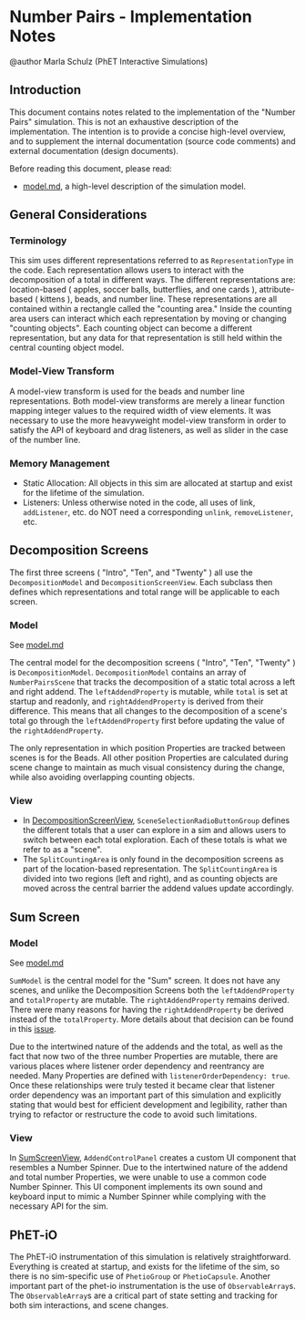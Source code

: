 # Number Pairs - Implementation Notes

@author Marla Schulz (PhET Interactive Simulations)

## Introduction

This document contains notes related to the implementation of the "Number Pairs" simulation. This is not an
exhaustive description of the implementation. The intention is to provide a concise high-level overview, and to
supplement the internal documentation (source code comments) and external documentation (design documents).

Before reading this document, please read:

- [model.md](https://github.com/phetsims/number-pairs/blob/main/doc/model.md), a high-level description of the
  simulation model.

## General Considerations

### Terminology

This sim uses different representations referred to as `RepresentationType` in the code. Each representation allows
users to interact with the decomposition of a total in different ways. The different representations are: location-based
( apples, soccer balls, butterflies, and one cards ), attribute-based ( kittens ), beads, and number line. These
representations are all contained within a rectangle called the "counting area." Inside the counting area users can
interact which each representation by moving or changing "counting objects". Each counting object can become a different
representation, but any data for that representation is still held within the central counting object model.

### Model-View Transform

A model-view transform is used for the beads and number line representations. Both model-view transforms are merely a
linear function mapping integer values to the required width of view elements. It was necessary to use the more
heavyweight model-view transform in order to satisfy the API of keyboard and drag listeners, as well as slider in the
case of the number line.

### Memory Management

- Static Allocation: All objects in this sim are allocated at startup and exist for the lifetime of the simulation.
- Listeners: Unless otherwise noted in the code, all uses of link, `addListener`, etc. do NOT need a corresponding
  `unlink`, `removeListener`, etc.

## Decomposition Screens

The first three screens ( "Intro", "Ten", and "Twenty" ) all use the `DecompositionModel` and `DecompositionScreenView`.
Each subclass then defines which representations and total range will be applicable to each screen.

### Model

See [model.md](https://github.com/phetsims/number-pairs/blob/main/doc/model.md)

The central model for the decomposition screens ( "Intro", "Ten", "Twenty" ) is `DecompositionModel`.
`DecompositionModel` contains an array of `NumberPairsScene` that tracks the decomposition of a static total
across a left and right addend. The `leftAddendProperty` is mutable, while `total` is set at startup and readonly, and
`rightAddendProperty` is derived from their difference. This means that all changes to the decomposition of a scene's
total go through the `leftAddendProperty` first before updating the value of the `rightAddendProperty`.

The only representation in which position Properties are tracked between scenes is for the Beads. All other position
Properties are calculated during scene change to maintain as much visual consistency during the change, while also
avoiding overlapping counting objects.

### View

- In
  [DecompositionScreenView](https://github.com/phetsims/number-pairs/blob/main/js/intro/view/DecompositionScreenView.ts),
  `SceneSelectionRadioButtonGroup`
  defines the different totals that a user can explore in a sim and allows users to switch between each total
  exploration. Each of these totals is what we refer to as a "scene".
- The `SplitCountingArea` is only found in the decomposition screens as part of the location-based representation. The
  `SplitCountingArea` is divided into two regions (left and right), and as counting objects are moved across the central
  barrier the addend values update accordingly.

## Sum Screen

### Model

See [model.md](https://github.com/phetsims/number-pairs/blob/main/doc/model.md)

`SumModel` is the central model for the "Sum" screen. It does not have any scenes, and unlike the Decomposition Screens
both the `leftAddendProperty` and `totalProperty` are mutable. The `rightAddendProperty` remains derived. There were
many reasons for having the `rightAddendProperty` be derived instead of the `totalProperty`. More details about that
decision can be found in this [issue](https://github.com/phetsims/number-pairs/issues/17).

Due to the intertwined nature of the addends and the total, as well as the fact that now two of the three number
Properties are mutable, there are various places where listener order dependency and reentrancy are needed. Many
Properties are defined with `listenerOrderDependency: true`. Once these relationships were truly tested it became clear
that listener order dependency was an important part of this simulation and explicitly stating that would best for
efficient development and legibility, rather than trying to refactor or restructure the code to avoid such limitations.

### View

In [SumScreenView](https://github.com/phetsims/number-pairs/blob/main/js/intro/view/SumScreenView.ts),
`AddendControlPanel` creates a custom UI component that resembles a Number Spinner. Due to the intertwined nature of the
addend and total number Properties, we were unable to use a common code Number Spinner. This UI component implements
its own sound and keyboard input to mimic a Number Spinner while complying with the necessary API for the sim.

## PhET-iO

The PhET-iO instrumentation of this simulation is relatively straightforward. Everything is created at startup, and
exists for the lifetime of the sim, so there is no sim-specific use of `PhetioGroup` or `PhetioCapsule`. Another
important part of the phet-io instrumentation is the use of `ObservableArray`s. The `ObservableArray`s are a critical
part of state setting and tracking for both sim interactions, and scene changes.
